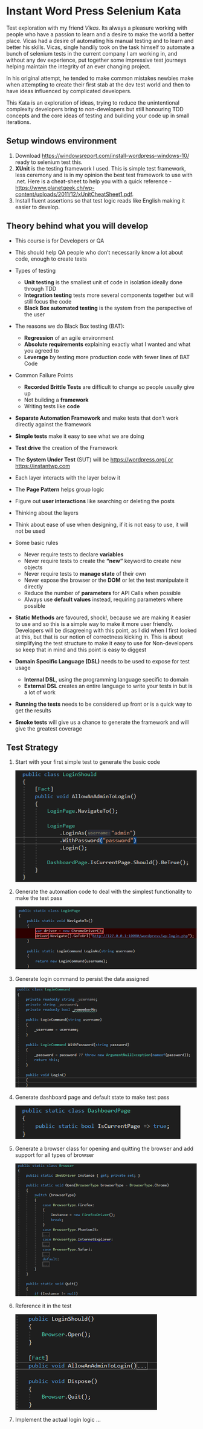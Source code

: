 # Instant Word Press Selenium Kata
Test exploration with my friend *Vikas*. Its always a pleasure working with people who have a passion to learn and a desire to make the world a better place. Vicas had a desire of automating his manual testing and to learn and better his skills. Vicas, single handily took on the task himself to automate a bunch of selenium tests in the current company I am working in, and without any dev experience, put together some impressive test journeys helping maintain the integrity of an ever changing project.

In his original attempt, he tended to make common mistakes newbies make when attempting to create their first stab at the dev test world and then to have ideas influenced by complicated developers.

This Kata is an exploration of ideas, trying to reduce the unintentional complexity developers bring to non-developers but still honouring TDD concepts and the core ideas of testing and building your code up in small iterations.

## Setup windows environment
1. Download https://windowsreport.com/install-wordpress-windows-10/ ready to selenium test this.
2. **XUnit** is the testing framework I used. This is simple test framework, less ceremony and is in my opinion the best test framework to use with .net. Here is a cheat-sheet to help you with a quick reference - https://www.planetgeek.ch/wp-content/uploads/2011/12/xUnitCheatSheet1.pdf.
3. Install fluent assertions so that test logic reads like English making it easier to develop.

## Theory behind what you will develop
- This course is for Developers or QA
- This should help QA people who don’t necessarily know a lot about code, enough to create tests
- Types of testing
  - **Unit testing** is the smallest unit of code in isolation ideally done through TDD
  - **Integration testing** tests more several components together but will still focus the code
  - **Black Box automated testing** is the system from the perspective of the user
- The reasons we do Black Box testing (BAT):
  - **Regression** of an agile environment
  -	**Absolute requirements** explaining exactly what I wanted and what you agreed to
  -	**Leverage** by testing more production code with fewer lines of BAT Code
- Common Failure Points

  -	**Recorded Brittle Tests** are difficult to change so people usually give up
  -	Not building a **framework**
  -	Writing tests like **code**
- **Separate Automation Framework** and make tests that don’t work directly against the framework
- **Simple tests** make it easy to see what we are doing
- **Test drive** the creation of the Framework
- The **System Under Test** (SUT) will be https://wordpress.org/ or https://instantwp.com
- Each layer interacts with the layer below it
- The **Page Pattern** helps group logic
- Figure out **user interactions** like searching or deleting the posts
- Thinking about the layers
- Think about ease of use when designing, if it is not easy to use, it will not be used
- Some basic rules
  - Never require tests to declare **variables**
  - Never require tests to create the **“new”** keyword to create new objects
  - Never require tests to **manage state** of their own 
  - Never expose the browser or the **DOM** or let the test manipulate it
    directly
  - Reduce the number of **parameters** for API Calls when possible
  - Always use **default values** instead, requiring parameters where possible
- **Static Methods** are favoured, shock!, because we are making it easier to use and so this is a simple way to make it more user friendly. Developers will be disagreeing with this point, as I did when I first looked at this, but that is our notion of correctness kicking in. This is about simplifying the test structure to make it easy to use for Non-developers so keep that in mind and this point is easy to diggest
- **Domain Specific Language (DSL)** needs to be used to expose for test usage
  - **Internal DSL**, using the programming language specific to domain
  - **External DSL** creates an entire language to write your tests in but is a lot of work
- **Running the tests** needs to be considered up front or is a quick way to get the results
- **Smoke tests** will give us a chance to generate the framework and will give the greatest coverage

## Test Strategy

1. Start with your first simple test to generate the basic code

   ![](screen-shots/01-red-test.png)

2. Generate the automation code to deal with the simplest functionality to make the test pass

   ![02-generate-login-page](screen-shots/02-generate-login-page.png)

3. Generate login command to persist the data assigned

   ![03-login-command](screen-shots/03-login-command.png)

4. Generate dashboard page and default state to make test pass

   ![04-dashboard-page](screen-shots/04-dashboard-page.png)

5. Generate a browser class for opening and quitting the browser and add support for all types of browser

   ![05-browser-class](screen-shots/05-browser-class.png)

6. Reference it in the test

   ![06-open-and-quit-browser](screen-shots/06-open-and-quit-browser.png)

7. Implement the actual login logic ...

   

   